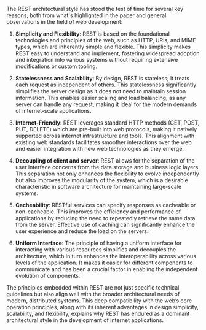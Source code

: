 The REST architectural style has stood the test of time for several key reasons, both from what's highlighted in the paper and general observations in the field of web development:

1. **Simplicity and Flexibility**: REST is based on the foundational technologies and principles of the web, such as HTTP, URIs, and MIME types, which are inherently simple and flexible. This simplicity makes REST easy to understand and implement, fostering widespread adoption and integration into various systems without requiring extensive modifications or custom tooling.

2. **Statelessness and Scalability**: By design, REST is stateless; it treats each request as independent of others. This statelessness significantly simplifies the server design as it does not need to maintain session information. This enables easier scaling and load balancing, as any server can handle any request, making it ideal for the modern demands of internet-scale applications.

3. **Internet-Friendly**: REST leverages standard HTTP methods (GET, POST, PUT, DELETE) which are pre-built into web protocols, making it natively supported across internet infrastructure and tools. This alignment with existing web standards facilitates smoother interactions over the web and easier integration with new web technologies as they emerge.

4. **Decoupling of client and server**: REST allows for the separation of the user interface concerns from the data storage and business logic layers. This separation not only enhances the flexibility to evolve independently but also improves the modularity of the system, which is a desirable characteristic in software architecture for maintaining large-scale systems.

5. **Cacheability**: RESTful services can specify responses as cacheable or non-cacheable. This improves the efficiency and performance of applications by reducing the need to repeatedly retrieve the same data from the server. Effective use of caching can significantly enhance the user experience and reduce the load on the servers.

6. **Uniform Interface**: The principle of having a uniform interface for interacting with various resources simplifies and decouples the architecture, which in turn enhances the interoperability across various levels of the application. It makes it easier for different components to communicate and has been a crucial factor in enabling the independent evolution of components.

The principles embedded within REST are not just specific technical guidelines but also align well with the broader architectural needs of modern, distributed systems. This deep compatibility with the web’s core operation principles, along with its inherent advantages in design simplicity, scalability, and flexibility, explains why REST has endured as a dominant architectural style in the development of internet applications.
